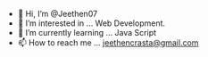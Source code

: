 - 👋 Hi, I’m @Jeethen07
- 👀 I’m interested in ... Web Development.
- 🌱 I’m currently learning ... Java Script
- 📫 How to reach me ... jeethencrasta@gmail.com

<!---
Jeethen07/Jeethen07 is a ✨ special ✨ repository because its `README.md` (this file) appears on your GitHub profile.
You can click the Preview link to take a look at your changes.
--->
